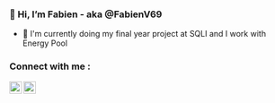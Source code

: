 ### 👋 Hi, I’m Fabien - aka @FabienV69


- 🌱 I'm currently doing my final year project at SQLI and I work with Energy Pool

### Connect with me :

[<img align="left" alt="Fabien | LinkedIn" width="22px" src="https://cdn.jsdelivr.net/npm/simple-icons@v3/icons/linkedin.svg"/>][linkedin]
[<img align="left" alt="Fabien | LinkedIn" width="22px" src="https://cdn.jsdelivr.net/npm/simple-icons@v3/icons/github.svg"/>][github]

[linkedin]: https://www.linkedin.com/in/fabien-verdier-62b462170/
[github]: https://github.com/FabienV69


